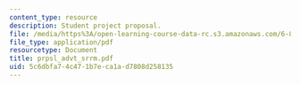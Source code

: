 ```yaml
---
content_type: resource
description: Student project proposal.
file: /media/https%3A/open-learning-course-data-rc.s3.amazonaws.com/6-895-theory-of-parallel-systems-sma-5509-fall-2003/5c6dbfa74c471b7eca1ad7808d258135_prpsl_advt_srrm.pdf
file_type: application/pdf
resourcetype: Document
title: prpsl_advt_srrm.pdf
uid: 5c6dbfa7-4c47-1b7e-ca1a-d7808d258135
---
```

